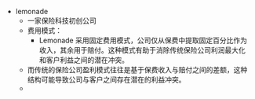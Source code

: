 - lemonade
	- 一家保险科技初创公司
	- 费用模式：
		- Lemonade 采用固定费用模式，公司仅从保费中提取固定百分比作为收入，其余用于赔付。这种模式有助于消除传统保险公司利润最大化和客户利益之间的潜在冲突。
	- 而传统的保险公司盈利模式往往是基于保费收入与赔付之间的差额，这种结构可能导致公司与客户之间存在潜在的利益冲突。
	-